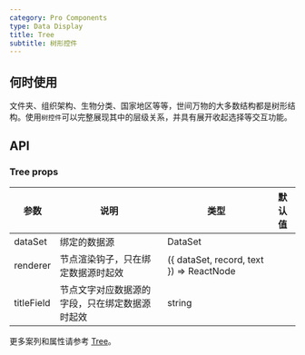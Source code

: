 ```yaml
---
category: Pro Components
type: Data Display
title: Tree
subtitle: 树形控件
---
```


## 何时使用

文件夹、组织架构、生物分类、国家地区等等，世间万物的大多数结构都是树形结构。使用`树控件`可以完整展现其中的层级关系，并具有展开收起选择等交互功能。

## API

### Tree props

| 参数 | 说明 | 类型 | 默认值 |
| --- | --- | --- | --- |
| dataSet | 绑定的数据源 | DataSet |  |
| renderer | 节点渲染钩子，只在绑定数据源时起效 | ({ dataSet, record, text }) => ReactNode |  |
| titleField | 节点文字对应数据源的字段，只在绑定数据源时起效 | string |  |

更多案列和属性请参考 [Tree](/components/tree/)。



